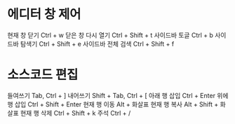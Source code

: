 # 에디터 창 제어
현재 창 닫기 Ctrl + w
닫은 창 다시 열기 Ctrl + Shift + t
사이드바 토글 Ctrl + b
사이드바 탐색기 Ctrl + Shift + e
사이드바 전체 검색 Ctrl + Shift + f

# 소스코드 편집
들여쓰기 Tab, Ctrl + ]
내어쓰기 Shift + Tab, Ctrl + [
아래 행 삽입 Ctrl + Enter
위에 행 삽입 Ctrl + Shift + Enter
현재 행 이동 Alt + 화살표
현재 행 복사 Alt + Shift + 화살표
현재 행 삭제 Ctrl + Shift + k
주석 Ctrl + /

